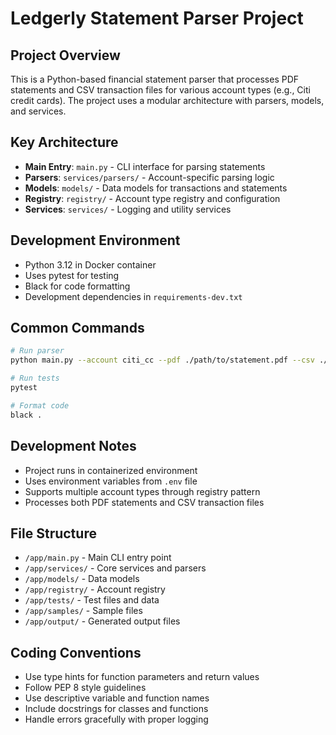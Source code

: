 # Ledgerly Statement Parser Project

## Project Overview

This is a Python-based financial statement parser that processes PDF statements and CSV transaction files for various account types (e.g., Citi credit cards). The project uses a modular architecture with parsers, models, and services.

## Key Architecture

- **Main Entry**: `main.py` - CLI interface for parsing statements
- **Parsers**: `services/parsers/` - Account-specific parsing logic
- **Models**: `models/` - Data models for transactions and statements
- **Registry**: `registry/` - Account type registry and configuration
- **Services**: `services/` - Logging and utility services

## Development Environment

- Python 3.12 in Docker container
- Uses pytest for testing
- Black for code formatting
- Development dependencies in `requirements-dev.txt`

## Common Commands

```bash
# Run parser
python main.py --account citi_cc --pdf ./path/to/statement.pdf --csv ./path/to/transactions.csv

# Run tests
pytest

# Format code
black .
```

## Development Notes

- Project runs in containerized environment
- Uses environment variables from `.env` file
- Supports multiple account types through registry pattern
- Processes both PDF statements and CSV transaction files

## File Structure

- `/app/main.py` - Main CLI entry point
- `/app/services/` - Core services and parsers
- `/app/models/` - Data models
- `/app/registry/` - Account registry
- `/app/tests/` - Test files and data
- `/app/samples/` - Sample files
- `/app/output/` - Generated output files

## Coding Conventions

- Use type hints for function parameters and return values
- Follow PEP 8 style guidelines
- Use descriptive variable and function names
- Include docstrings for classes and functions
- Handle errors gracefully with proper logging
